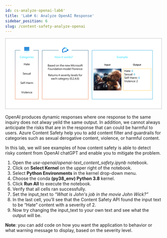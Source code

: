 ```yaml
---
id: cs-analyze-openai-lab6'
title: 'Lab# 6: Analyze OpenAI Response'
sidebar_position: 6
slug: /content-safety-analyze-openai
---
```


![](/img/tutorial/cs-image-filter.png)

OpenAI produces dynamic responses where one response to the same inquiry does not alway yeild the same output.  In addition, we cannot always anticipate the risks that are in the response that can could be harmful to users.  Azure Content Safety help you to add content filter and guardrails for categories such as sexual derogative content, violence, or harmful content. 

In this lab, we will see examples of how content safety is able to detect risky content from OpenAI chatGPT and enable you to mitigate the problem. 

1.	Open the *use-openai/openai-text_content_safety.ipynb* notebook.
2.	Click on **Select Kernel** on the upper right of the notebook.
3.	Select **Python Environments** in the kernel drop-down menu.
4.	Choose the conda **(py38_env) Python 3.8** kernel.
5. Click **Run All** to execute the notebook.
6.	Verify that all cells ran successfully.
7.	Set the input_text to *“What is John's job in the movie John Wick?”*
8.	In the last cell, you’ll see that the Content Safety API found the input text to be “Hate” content with a severity of 2.
9.	Now try changing the input_text to your own text and see what the output will be.

**Note**: you can add code on how you want the application to behavior or what warning message to display, based on the severity level.



